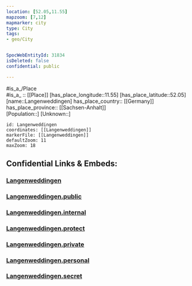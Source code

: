 ```yaml
---
location: [52.05,11.55] 
mapzoom: [7,12] 
mapmarker: city 
type: City
tags:
- geo/City


SpocWebEntityId: 31834
isDeleted: false
confidential: public

---
```

#is_a_/Place  
#is_a_ :: [[Place]] 
[has_place_longitude::11.55] 
[has_place_latitude::52.05] 
[name::Langenweddingen] 
has_place_country:: [[Germany]]  
has_place_province:: [[Sachsen-Anhalt]]  
[Population::] 
[Unknown::] 


```leaflet
id: Langenweddingen
coordinates: [[Langenweddingen]] 
markerFile: [[Langenweddingen]] 
defaultZoom: 11 
maxZoom: 18
```


## Confidential Links & Embeds: 

### [Langenweddingen](/_Standards/Earth/Continent/Europe/Europe~Central/Germany/Germany~East/Sachsen-Anhalt/counties~SA/Börde/cities~Börde/Sülzetal/City/Langenweddingen.md) 

### [Langenweddingen.public](/_public/Earth/Continent/Europe/Europe~Central/Germany/Germany~East/Sachsen-Anhalt/counties~SA/Börde/cities~Börde/Sülzetal/City/Langenweddingen.public.md) 

### [Langenweddingen.internal](/_internal/Earth/Continent/Europe/Europe~Central/Germany/Germany~East/Sachsen-Anhalt/counties~SA/Börde/cities~Börde/Sülzetal/City/Langenweddingen.internal.md) 

### [Langenweddingen.protect](/_protect/Earth/Continent/Europe/Europe~Central/Germany/Germany~East/Sachsen-Anhalt/counties~SA/Börde/cities~Börde/Sülzetal/City/Langenweddingen.protect.md) 

### [Langenweddingen.private](/_private/Earth/Continent/Europe/Europe~Central/Germany/Germany~East/Sachsen-Anhalt/counties~SA/Börde/cities~Börde/Sülzetal/City/Langenweddingen.private.md) 

### [Langenweddingen.personal](/_personal/Earth/Continent/Europe/Europe~Central/Germany/Germany~East/Sachsen-Anhalt/counties~SA/Börde/cities~Börde/Sülzetal/City/Langenweddingen.personal.md) 

### [Langenweddingen.secret](/_secret/Earth/Continent/Europe/Europe~Central/Germany/Germany~East/Sachsen-Anhalt/counties~SA/Börde/cities~Börde/Sülzetal/City/Langenweddingen.secret.md)

